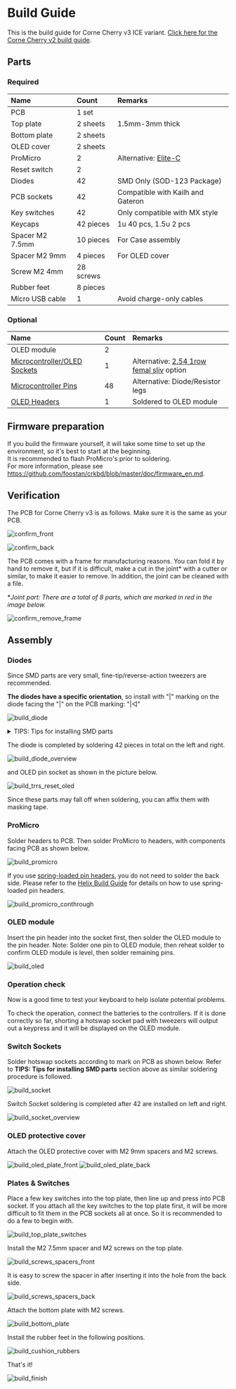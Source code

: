 # Build Guide

This is the build guide for Corne Cherry v3 ICE variant.
[Click here for the Corne Cherry v2 build guide](
https://github.com/foostan/crkbd/blob/master/corne-cherry/doc/v2/buildguide_en.md).

## Parts

### Required

| Name | Count | Remarks |
|:-|:-|:-|
| PCB | 1 set | |
| Top plate | 2 sheets | 1.5mm-3mm thick |
| Bottom plate | 2 sheets | |
| OLED cover | 2 sheets | |
| ProMicro | 2 | Alternative: [Elite-C](https://deskthority.net/wiki/Elite-C) |
| Reset switch | 2 | |
| Diodes | 42 | SMD Only (SOD-123 Package) |
| PCB sockets | 42 | Compatible with Kailh and Gateron |
| Key switches | 42 | Only compatible with MX style |
| Keycaps | 42 pieces | 1u 40 pcs, 1.5u 2 pcs |
| Spacer M2 7.5mm | 10 pieces | For Case assembly |
| Spacer M2 9mm | 4 pieces | For OLED cover |
| Screw M2 4mm | 28 screws | |
| Rubber feet | 8 pieces | |
| Micro USB cable | 1 | Avoid charge-only cables |

### Optional

| Name | Count | Remarks |
|:-|:-|:-|
| OLED module | 2 | |
| [Microcontroller/OLED Sockets](https://www.digikey.com/en/products/detail/315-43-112-41-003000/ED4764-12-ND/4455232) | 1 | Alternative: [2.54 1row femal sliv](https://www.aliexpress.com/item/4001122376295.html) option |
| [Microcontroller Pins](https://www.digikey.com/en/products/detail/mill-max-manufacturing-corp/3320-0-00-15-00-00-03-0/4147392) | 48 | Alternative: Diode/Resistor legs |
| [OLED Headers](https://www.digikey.com/en/products/detail/mill-max-manufacturing-corp/350-10-164-00-006000/357045) | 1 | Soldered to OLED module |

## Firmware preparation

If you build the firmware yourself, it will take some time to set up the environment,
so it's best to start at the beginning.\
It is recommended to flash ProMicro's prior to soldering.\
For more information,
please see <https://github.com/foostan/crkbd/blob/master/doc/firmware_en.md>.

## Verification

The PCB for Corne Cherry v3 is as follows.
Make sure it is the same as your PCB.

![confirm_front](assets/confirm_front.jpg)

![confirm_back](assets/confirm_back.jpg)

The PCB comes with a frame for manufacturing reasons.
You can fold it by hand to remove it, but if it is difficult,
make a cut in the joint\* with a cutter or similar,
to make it easier to remove.
In addition, the joint can be cleaned with a file.

\**Joint part: There are a total of 8 parts,
which are marked in red in the image below.*

![confirm_remove_frame](assets/confirm_remove_frame.jpg)

## Assembly

### Diodes

Since SMD parts are very small, fine-tip/reverse-action tweezers are recommended.

**The diodes have a specific orientation**, so install with "|" marking on the diode
facing the "|" on the PCB marking: "|◁"

![build_diode](assets/build_diode.jpg)

<details>
<summary>TIPS: Tips for installing SMD parts</summary>

Begin with applying solder to only one pad.

![tips_building_smd_01](https://user-images.githubusercontent.com/736191/54487435-79330280-48d9-11e9-9138-525d8ee68144.jpg)

Next, place SMD component while heating solder. At this time,
it is recommended to use [reverse-action tweezers](https://www.alimed.com/_resources/cache/images/product/70895A_850x480-pad.jpg),
so that you can hold the SMD part firmly without applying force,
and concentrate on alignment and soldering instead.
Also, if the soldering iron is too hot or the solder is touched too long,
the flux contained in the solder may evaporate and form a poor solder joint,
but it can be repaired later,
so at this point you should only care about attaching parts.
It's okay.

![tips_building_smd_02](https://user-images.githubusercontent.com/736191/54487436-79330280-48d9-11e9-856e-f3f5b9f58414.jpg)

It is okay if the SMD component is not flush with the PCB when viewed from the side.
If it is floating, press the SMD component down with tweezers or your finger and reheat the solder.

![tips_building_smd_03](https://user-images.githubusercontent.com/736191/54487437-79330280-48d9-11e9-996d-a578e767c12c.jpg)

Then solder the other contacts.
Be careful not to apply too much solder,
as a small amount is sufficient.
If you have applied too much,
you can remove it with a suction pump, solder wick,
or by picking it up with a soldering iron.

If the amount of solder on the preliminary solder side is small,
additional soldering is performed, and if it is a heap,
apply flux from above and heat it to clean it.

![tips_building_smd_04](https://user-images.githubusercontent.com/736191/54487438-79cb9900-48d9-11e9-9280-dc72a2087307.jpg)

</details>

The diode is completed by soldering 42 pieces in total on the left and right.

![build_diode_overview](assets/build_diode_overview.jpg)


and OLED pin socket as shown in the picture below.

![build_trrs_reset_oled](assets/build_trrs_reset_oled.jpg)

Since these parts may fall off when soldering, you can affix them with masking tape.

### ProMicro

Solder headers to PCB. Then solder ProMicro to headers, with components facing PCB as shown below.

![build_promicro](assets/build_promicro.jpg)

If you use [spring-loaded pin headers](https://shop.yushakobo.jp/collections/all-keyboard-parts/products/31),
you do not need to solder the back side.
Please refer to the [Helix Build Guide](
https://github.com/MakotoKurauchi/helix/blob/master/Doc/buildguide_en.md#pro-micro)
for details on how to use spring-loaded pin headers.

![build_promicro_conthrough](assets/build_promicro_conthrough.jpg)

### OLED module

Insert the pin header into the socket first, then solder the OLED module
to the pin header.
Note: Solder one pin to OLED module, then reheat solder to confirm OLED module is level,
then solder remaining pins.

![build_oled](assets/build_oled.jpg)

### Operation check

Now is a good time to test your keyboard to help isolate potential problems.

To check the operation, connect the batteries to the controllers.
If it is done correctly so far, shorting a hotswap socket pad with tweezers will 
output out a keypress and it will be displayed on the OLED module.

### Switch Sockets

Solder hotswap sockets according to mark on PCB as shown below.
Refer to **TIPS: Tips for installing SMD parts** section above as similar soldering
procedure is followed. 

![build_socket](assets/build_socket.jpg)

Switch Socket soldering is completed after 42 are installed on left and right.

![build_socket_overview](assets/build_socket_overview.jpg)

### OLED protective cover

Attach the OLED protective cover with M2 9mm spacers and M2 screws.

![build_oled_plate_front](assets/build_oled_plate_front.jpg)
![build_oled_plate_back](assets/build_oled_plate_back.jpg)

### Plates & Switches

Place a few key switches into the top plate, then line up and press into PCB socket.
If you attach all the key switches to the top plate first,
it will be more difficult to fit them in the PCB sockets all at once.
So it is recommended to do a few to begin with. 

![build_top_plate_switches](assets/build_top_plate_switches.jpg)

Install the M2 7.5mm spacer and M2 screws on the top plate.

![build_screws_spacers_front](assets/build_screws_spacers_front.jpg)

It is easy to screw the spacer in after inserting it into the hole from the back side.

![build_screws_spacers_back](assets/build_screws_spacers_back.jpg)

Attach the bottom plate with M2 screws.

![build_bottom_plate](assets/build_bottom_plate.jpg)

Install the rubber feet in the following positions.

![build_cushion_rubbers](assets/build_cushion_rubbers.jpg)

That's it!

![build_finish](assets/build_finish.jpg)
